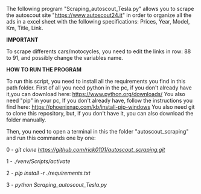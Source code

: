 The following program "Scraping_autoscout_Tesla.py" allows you to scrape the autoscout site "https://www.autoscout24.it" in order to organize all the ads in a excel sheet with the following specifications: Prices, Year, Model, Km, Title, Link.

**IMPORTANT**

To scrape differents cars/motocycles, you need to edit the links in row: 88 to 91, and possibly change the variables name.

**HOW TO RUN THE PROGRAM**

To run this script, you need to install all the requirements you find in this path folder.
First of all you need python in the pc, if you don't already have it,you can download here: https://www.python.org/downloads/
You also need "pip" in your pc, If you don't already have, follow the instructions 
you find here: https://phoenixnap.com/kb/install-pip-windows
You also need git to clone this repository, but, if you don't have it, you can also download the folder manually.

Then, you need to open a terminal in this the folder "autoscout_scraping" and run this commands one by one: 

0 - *git clone https://github.com/rick0101/autoscout_scraping.git*

1 - *./venv/Scripts/activate* 

2 - *pip install -r ./requirements.txt*

3 - *python Scraping_autoscout_Tesla.py*

